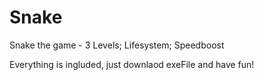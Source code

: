 # Snake
Snake the game - 3 Levels; Lifesystem; Speedboost

Everything is ingluded, just downlaod exeFile and have fun!
